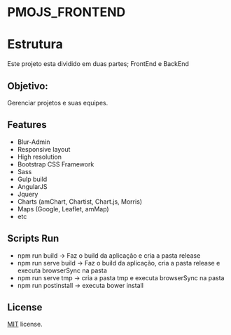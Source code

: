 # PMOJS_FRONTEND

# Estrutura
Este projeto esta dividido em duas partes; FrontEnd e BackEnd

## Objetivo:
Gerenciar projetos e suas equipes.

## Features
* Blur-Admin
* Responsive layout
* High resolution
* Bootstrap CSS Framework
* Sass
* Gulp build
* AngularJS
* Jquery
* Charts (amChart, Chartist, Chart.js, Morris)
* Maps (Google, Leaflet, amMap)
* etc

## Scripts Run
* npm run build -> Faz o build da aplicação e cria a pasta release
* npm run serve build -> Faz o build da aplicação, cria a pasta release e executa browserSync na pasta
* npm run serve tmp -> cria a pasta tmp e executa browserSync na pasta
* npm run postinstall -> executa bower install


License
-------------
<a href=/LICENSE.txt target="_blank">MIT</a> license.
